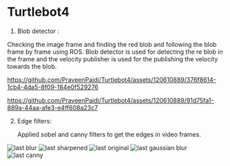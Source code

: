 # Turtlebot4

1. Blob detector :

Checking the image frame and finding the red blob and following the blob frame by frame using ROS.
Blob detector is used for detecting the re blob in the frame and the velocity publisher is used for the publishing the velocity towards the blob.



https://github.com/PraveenPaidi/Turtlebot4/assets/120610889/376f8614-1cb4-4da5-8f09-184e0f529276





https://github.com/PraveenPaidi/Turtlebot4/assets/120610889/91d75fa1-889a-44aa-afe3-e4ff608a23c7



2. Edge filters:

   Applied sobel and canny filters to get the edges in video frames.
   
![last blur](https://github.com/PraveenPaidi/Turtlebot4/assets/120610889/05123e98-9adf-468d-9df6-0d5a42000b3c)
![last sharpened](https://github.com/PraveenPaidi/Turtlebot4/assets/120610889/688c587e-2caa-4a9e-8519-86863eca0964)
![last original](https://github.com/PraveenPaidi/Turtlebot4/assets/120610889/8bfd6190-c9d9-4c53-966b-45f86d7d603e)
![last gaussian blur](https://github.com/PraveenPaidi/Turtlebot4/assets/120610889/4dad22aa-34ad-4d46-85fa-e14c76341cc6)
![last canny](https://github.com/PraveenPaidi/Turtlebot4/assets/120610889/e91a41d8-432f-4e94-abe1-77315a5ef52b)


   

